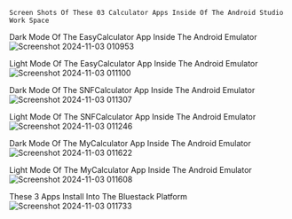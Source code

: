     Screen Shots Of These 03 Calculator Apps Inside Of The Android Studio Work Space

Dark Mode Of The EasyCalculator App Inside The Android Emulator
![Screenshot 2024-11-03 010953](https://github.com/user-attachments/assets/ddb418dc-e087-4c83-8230-7c313344cbb7)

Light Mode Of The EasyCalculator App Inside The Android Emulator
![Screenshot 2024-11-03 011100](https://github.com/user-attachments/assets/a643e15c-51b8-41e5-bc6f-bf26d69b75fa)

Dark Mode Of The SNFCalculator App Inside The Android Emulator
![Screenshot 2024-11-03 011307](https://github.com/user-attachments/assets/19a8e761-75ec-43d9-ba4d-414d761ba8cd)

Light Mode Of The SNFCalculator App Inside The Android Emulator
![Screenshot 2024-11-03 011246](https://github.com/user-attachments/assets/e9585803-dc0b-4cfb-a9ce-6ee146a5fe94)

Dark Mode Of The MyCalculator App Inside The Android Emulator
![Screenshot 2024-11-03 011622](https://github.com/user-attachments/assets/56a99c55-696c-49c9-a7ed-c3f2ded20913)

Light Mode Of The MyCalculator App Inside The Android Emulator
![Screenshot 2024-11-03 011608](https://github.com/user-attachments/assets/ed2c390e-2ad4-4448-a96b-61bca5619e3e)

 These 3 Apps Install Into The Bluestack Platform
![Screenshot 2024-11-03 011733](https://github.com/user-attachments/assets/fbfabbb5-08da-48c6-a468-86437756eac7)
